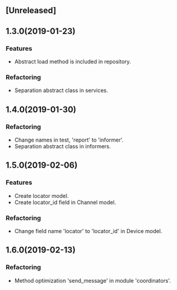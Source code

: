 ## [Unreleased]

## 1.3.0(2019-01-23)
### Features
- Abstract load method is included in repository.
### Refactoring
- Separation abstract class in services.

## 1.4.0(2019-01-30)
### Refactoring
- Change names in test, 'report' to 'informer'.
- Separation abstract class in informers.

## 1.5.0(2019-02-06)
### Features
- Create locator model.
- Create locator_id field in Channel model.
### Refactoring
- Change field name 'locator' to 'locator_id' in Device model.

## 1.6.0(2019-02-13)
### Refactoring
- Method optimization 'send_message' in module 'coordinators'.
